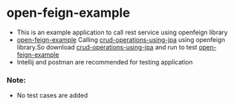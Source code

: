 # open-feign-example

* This is an example application to call rest service using openfeign library
* [open-feign-example](https://github.com/thahir369/open-feign-example)
  Calling [crud-operations-using-jpa](https://github.com/thahir369/crud-operations-using-jpa) using openfeign library.So
  download [crud-operations-using-jpa](https://github.com/thahir369/crud-operations-using-jpa) and run to
  test [open-feign-example](https://github.com/thahir369/open-feign-example)
* Intellij and postman are recommended for testing application

### Note:

* No test cases are added

